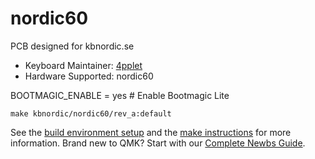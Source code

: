 # nordic60

PCB designed for kbnordic.se

* Keyboard Maintainer: [4pplet](https://github.com/4pplet)
* Hardware Supported: nordic60

BOOTMAGIC_ENABLE = yes      # Enable Bootmagic Lite

    make kbnordic/nordic60/rev_a:default

See the [build environment setup](https://docs.qmk.fm/#/getting_started_build_tools) and the [make instructions](https://docs.qmk.fm/#/getting_started_make_guide) for more information. Brand new to QMK? Start with our [Complete Newbs Guide](https://docs.qmk.fm/#/newbs).
